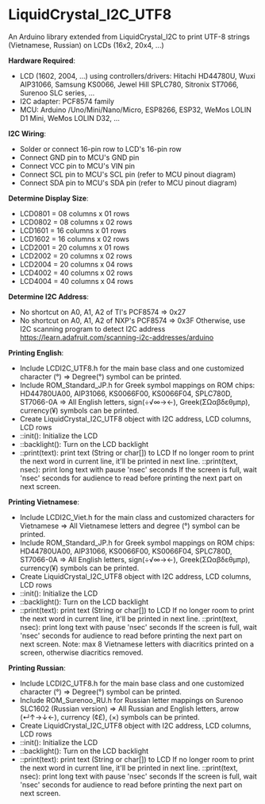 # LiquidCrystal_I2C_UTF8
An Arduino library extended from LiquidCrystal_I2C to print UTF-8 strings (Vietnamese, Russian) on LCDs (16x2, 20x4, ...)

**Hardware Required**:
- LCD (1602, 2004, ...) using controllers/drivers:
  Hitachi HD44780U, Wuxi AIP31066, Samsung KS0066, Jewel Hill SPLC780, Sitronix ST7066, Surenoo SLC series, ...
- I2C adapter: PCF8574 family
- MCU: Arduino /Uno/Mini/Nano/Micro, ESP8266, ESP32, WeMos LOLIN D1 Mini, WeMos LOLIN D32, ...

**I2C Wiring**:
- Solder or connect 16-pin row to LCD's 16-pin row
- Connect GND pin to MCU's GND pin
- Connect VCC pin to MCU's VIN pin
- Connect SCL pin to MCU's SCL pin (refer to MCU pinout diagram)
- Connect SDA pin to MCU's SDA pin (refer to MCU pinout diagram)

**Determine Display Size**:
- LCD0801 = 08 columns x 01 rows
- LCD0802 = 08 columns x 02 rows
- LCD1601 = 16 columns x 01 rows
- LCD1602 = 16 columns x 02 rows
- LCD2001 = 20 columns x 01 rows
- LCD2002 = 20 columns x 02 rows
- LCD2004 = 20 columns x 04 rows
- LCD4002 = 40 columns x 02 rows
- LCD4004 = 40 columns x 04 rows

**Determine I2C Address**:
- No shortcut on A0, A1, A2 of TI's PCF8574 => 0x27
- No shortcut on A0, A1, A2 of NXP's PCF8574 => 0x3F
Otherwise, use I2C scanning program to detect I2C address
https://learn.adafruit.com/scanning-i2c-addresses/arduino

**Printing English**:
- Include LCDI2C_UTF8.h for the main base class and one customized character (°)
  => Degree(°) symbol can be printed.
- Include ROM_Standard_JP.h for Greek symbol mappings on ROM chips:
  HD44780UA00, AIP31066, KS0066F00, KS0066F04, SPLC780D, ST7066-0A
  => All English letters, sign(÷√∞→←), Greek(ΣΩαβδεθμπρ), currency(¥) symbols can be printed.
- Create LiquidCrystal_I2C_UTF8 object with I2C address, LCD columns, LCD rows
- ::init(): Initialize the LCD
- ::backlight(): Turn on the LCD backlight
- ::print(text): print text (String or char[]) to LCD
  If no longer room to print the next word in current line, it'll be printed in next line.
  ::print(text, nsec): print long text with pause 'nsec' seconds
  If the screen is full, wait 'nsec' seconds for audience to read before printing the next part on next screen.

**Printing Vietnamese**:
- Include LCDI2C_Viet.h for the main class and customized characters for Vietnamese
    => All Vietnamese letters and degree (°) symbol can be printed.
- Include ROM_Standard_JP.h for Greek symbol mappings on ROM chips:
  HD44780UA00, AIP31066, KS0066F00, KS0066F04, SPLC780D, ST7066-0A
  => All English letters, sign(÷√∞→←), Greek(ΣΩαβδεθμπρ), currency(¥) symbols can be printed.
- Create LiquidCrystal_I2C_UTF8 object with I2C address, LCD columns, LCD rows
- ::init(): Initialize the LCD
- ::backlight(): Turn on the LCD backlight
- ::print(text): print text (String or char[]) to LCD
  If no longer room to print the next word in current line, it'll be printed in next line.
  ::print(text, nsec): print long text with pause 'nsec' seconds
  If the screen is full, wait 'nsec' seconds for audience to read before printing the next part on next screen.
  Note: max 8 Vietnamese letters with diacritics printed on a screen, otherwise diacritics removed.

**Printing Russian**:
- Include LCDI2C_UTF8.h for the main base class and one customized character (°)
  => Degree(°) symbol can be printed.
- Include ROM_Surenoo_RU.h for Russian letter mappings on Surenoo SLC1602 (Russian version)
  => All Russian and English letters, arrow (↵↑→↓←), currency (¢£), (×) symbols can be printed.
- Create LiquidCrystal_I2C_UTF8 object with I2C address, LCD columns, LCD rows
- ::init(): Initialize the LCD
- ::backlight(): Turn on the LCD backlight
- ::print(text): print text (String or char[]) to LCD
  If no longer room to print the next word in current line, it'll be printed in next line.
  ::print(text, nsec): print long text with pause 'nsec' seconds
  If the screen is full, wait 'nsec' seconds for audience to read before printing the next part on next screen.
